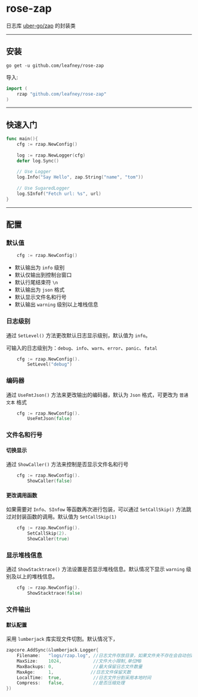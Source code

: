 # rose-zap
 
日志库 [uber-go/zap](https://github.com/uber-go/zap) 的封装类

----

## 安装

```shell
go get -u github.com/leafney/rose-zap
```

导入:

```go
import (
    rzap "github.com/leafney/rose-zap"
)
```

----

## 快速入门

```go
func main(){
    cfg := rzap.NewConfig()
    
    log := rzap.NewLogger(cfg)
    defer log.Sync()
    
    // Use Logger
    log.Info("Say Hello", zap.String("name", "tom"))
    
    // Use SugaredLogger
    log.SInfof("Fetch url: %s", url)
}
```

----

## 配置

### 默认值

```go
    cfg := rzap.NewConfig()
```

- 默认输出为 `info` 级别
- 默认仅输出到控制台窗口
- 默认行尾结束符 `\n`
- 默认输出为 `json` 格式
- 默认显示文件名和行号
- 默认输出 `warning` 级别以上堆栈信息

### 日志级别

通过 `SetLevel()` 方法更改默认日志显示级别，默认值为 `info`。

可输入的日志级别为：`debug`、`info`、`warn`、`error`、`panic`、`fatal`

```go
    cfg := rzap.NewConfig().
        SetLevel("debug")
```

### 编码器

通过 `UseFmtJson()` 方法来更改输出的编码器，默认为 `Json` 格式，可更改为 `普通文本` 格式

```go
    cfg := rzap.NewConfig().
        UseFmtJson(false)
```

### 文件名和行号

#### 切换显示

通过 `ShowCaller()` 方法来控制是否显示文件名和行号

```go
    cfg := rzap.NewConfig().
        ShowCaller(false)
```

#### 更改调用函数

如果需要对 `Info`、`SInfow` 等函数再次进行包装，可以通过 `SetCallSkip()` 方法跳过对封装函数的调用。默认值为 `SetCallSkip(1)`

```go
    cfg := rzap.NewConfig().
        SetCallSkip(2).
        ShowCaller(true)
```

### 显示堆栈信息

通过 `ShowStacktrace()` 方法设置是否显示堆栈信息。默认情况下显示 `warning` 级别及以上的堆栈信息。

```go
    cfg := rzap.NewConfig().
        ShowStacktrace(false)
```

### 文件输出

#### 默认配置

采用 `lumberjack` 库实现文件切割。默认情况下，

```go
zapcore.AddSync(&lumberjack.Logger{
	Filename:   "logs/rzap.log", //日志文件存放目录，如果文件夹不存在会自动创建
	MaxSize:    1024,            //文件大小限制,单位MB
	MaxBackups: 0,               //最大保留日志文件数量
	MaxAge:     1,              //日志文件保留天数
	LocalTime:  true,            //日志文件分割采用本地时间
	Compress:   false,           //是否压缩处理
})
```

